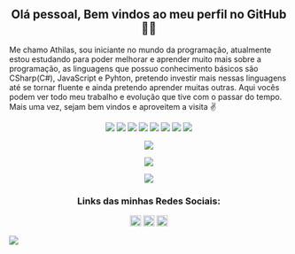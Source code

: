 <h2 align="center">Olá pessoal, Bem vindos ao meu perfil no GitHub 👋😄</h2>

<p>Me chamo Athilas, sou iniciante no mundo da programação, atualmente estou estudando para poder melhorar e aprender muito mais sobre a programação, as linguagens que possuo conhecimento básicos são CSharp(C#), JavaScript e Pyhton, pretendo investir mais nessas linguagens até se tornar fluente e ainda pretendo aprender muitas outras. Aqui vocês podem ver todo meu trabalho e evolução que tive com o passar do tempo. Mais uma vez, sejam bem vindos e aproveitem a visita ✌️</p>

<p align="center">
  <img src="https://img.shields.io/twitter/url?color=%23E34F26&label=Html5&logo=Html5&logoColor=%23E34F26&style=flat-square&url=https%3A%2F%2Fsimpleicons.org%2Ficons%2Fhtml5.svg">  <img src="https://img.shields.io/twitter/url?color=%231572B6&label=CSS3&logo=CSS3&logoColor=%231572B6&style=flat-square&url=https%3A%2F%2Fimg.shields.io%2Fbadge%2FCSS-css-blue">  <img src="https://img.shields.io/twitter/url?color=%23F7DF1E&label=JavaScript&logo=JavaScript&logoColor=%23F7DF1E&style=flat-square&url=https%3A%2F%2Fimg.shields.io%2Fbadge%2FJs-javascript-yellow">  <img src="https://img.shields.io/twitter/url?color=%23239120&label=CSharp&logo=C%20Sharp&logoColor=%23239120&style=flat-square&url=https%3A%2F%2Fimg.shields.io%2Fbadge%2FC%2523-csharp-green"> <img src="https://img.shields.io/twitter/url?color=%233776AB&label=Python&logo=Python&logoColor=%233776AB&style=flat-square&url=https%3A%2F%2Fimg.shields.io%2Fbadge%2FPy-python-blue">  <img src="https://img.shields.io/twitter/url?color=blue&label=React&logo=React&logoColor=blue&style=flat-square&url=https%3A%2F%2Fsimpleicons.org%2Ficons%2Freact.svg">  <img src="https://img.shields.io/twitter/url?color=%23339933&label=Node.Js&logo=Node.Js&logoColor=%23339933&style=flat-square&url=https%3A%2F%2Fsimpleicons.org%2Ficons%2Fnode-dot-js.svg">   <img src="https://img.shields.io/twitter/url?color=%233178C6&label=TypeScript&logo=TypeScript&logoColor=%233178C6&style=flat-square&url=https%3A%2F%2Fsimpleicons.org%2Ficons%2Ftypescript.svg">
</p>

<p align="center">
  <img src="https://komarev.com/ghpvc/?username=Athilas-Silva">
 </p>
 
<p align="center">
  <img src="https://github-readme-stats.vercel.app/api/top-langs/?username=Athilas-Silva&layout=compact&theme=react">
</p>

<p align="center">
  <img src="https://github-readme-stats.vercel.app/api?username=Athilas-Silva&theme=react&show_icons=true">
</p>

<h3 align="center">Links das minhas Redes Sociais:</h3>

<p align="center">
  <a href="https://www.instagram.com/athilassilva/"><img src="https://cdn.jsdelivr.net/npm/simple-icons@3.0.1/icons/instagram.svg" alt="Instagram" height="20" width="20"/></a>
  <a href="https://www.linkedin.com/in/athilas-soares-silva-204541206/"><img src="https://cdn.jsdelivr.net/npm/simple-icons@3.0.1/icons/linkedin.svg" alt="Linkedln" height="20" width="20"/></a>
  <a href="https://www.facebook.com/athilas.silva"><img src="https://cdn.jsdelivr.net/npm/simple-icons@3.0.1/icons/facebook.svg" alt="Facebook" height="20" width="20"/></a>
</p>

![](https://hit.yhype.me/github/profile?user_id=71888055)

<!--
**Athilas-Silva/athilas-silva** is a ✨ _special_ ✨ repository because its `README.md` (this file) appears on your GitHub profile.

Here are some ideas to get you started:

- 🔭 I’m currently working on ...
- 🌱 I’m currently learning ...
- 👯 I’m looking to collaborate on ...
- 🤔 I’m looking for help with ...
- 💬 Ask me about ...
- 📫 How to reach me: ...
- 😄 Pronouns: ...
- ⚡ Fun fact: ...
### Hi there 👋
-->
